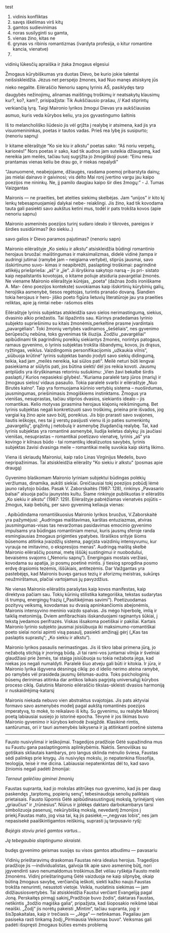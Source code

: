 test

1. vidinis konfliktas
2. savęs iškėlimas virš kitų
3. gamtos sudievinimas
4. noras susilyginti su gamta, 
6. vienas žino, kitas ne
7. grynas vs ribinis romantizmas (ivardyta profesija, o kitur romantine kancia, vienatve)
8.     


vidinių lūkesčių apraiška ir įtaka žmogaus elgesiui

Žmogaus kūrybiškumas yra duotas Dievo, be kurio jokie talentai neišsiskleidžia. Jėzus net perspėjo žmones, kad Nuo manęs atsiskyrę jūs nieko negalite. Eilėraščio Nenoriu sapnų lyrinis AŠ, pasiklydęs tarp daugybės nežinojimų, alinamas maištingų troškimų ir neatsakytų klausimų kur?, ko?, kam?, prisipažįsta: Tik Aukščiausio prašau, // Kad stiprintų verkiančią lyrą. Taigi Maironio lyrikos žmogui Dievas yra aukščiausias asmuo, kuris veda kūrybos keliu, yra jos gyvastingumo šaltinis

 Iš to melancholiško liūdesio jis
vėl grįžta į realybę ir atsimena,
kad jis yra visuomenininkas,
poetas ir tautos vadas. Prieš rea
lybę jis susipurto; (nenoriu sapnų)

Ir kitame eilėraštyje “Ko sie
kiu ir alkstu” poetas sako: “Aš
noriu verpetų, karionės!” Nors
poetas ir sako, kad tik audros jam
suteikia džiaugsmą, kad nereikia
jam meilės, tačiau tuoj sugrįžta
jo žmogiškoji pusė: “Einu nesu
prantamas vienas keliu be drau
go, ir niekas nepalydi”


“Jaunuomenė, neabejojame, džiaugės,
rasdama poemoj pribarstyta dainų; jas
mielai dainavo ir gaivinosi; vis dėlto Mai
ronį įvertino vargu jau kaipo poezijos me
nininkų. Ne, jį pamilo daugiau kaipo šir
dies žmogų:” - J. Tumas Vaizgantas

Maironis — ne praeities, bet ateities
siekimų skelbėjas. Jam “unijos” ir kito
kį lenkų tebesapnuojamieji dalykai nebe-
reiaklingi. Jis žino, kad tik kovodama
tauta gali pasiekti savo aukštus ketini
mus, todėl ir pats trokšta kovos (apie nenoriu sapnu)

Maironio asmeninės poezijos turinį sudaro idealo ir tikrovės,
pareigos ir širdies susidūrimas? (ko siekiu..)

savo galios ir Dievo paramos
pajutimas? (nenoriu sapn)

Maironio eilėraštyje „Ko siekiu ir alkstu“ atsiskleidžia būdingi romantinio
herojaus bruožai: maištingumas ir maksimalizmas, didelė vidinė įtampa ir audringi
jutimai (ramybė jam – neigiama vertybė), stiprūs jausmai, savo išskirtinumo suvo-
kimas ir neapibrėžti, paslaptingi troškimai:
pagrindinė atlikėjų priešprieša: „aš“ ir „jie“. Ji išryškina sakytojo narsą – jis pri-
sistato kaip nepailstantis kovotojas, o kitame poliuje atsiduria pavargėliai žmonės.
Ne viename Maironio eilėraštyje kūrėjas, „poeta“ (dažnas žodis ironiškame A. Mar-
čėno poezijos kontekste) suvokiamas kaip išskirtinių kūrybinių galių, herojiška
asmenybė, tiesos regėtojas, turintis pranašo dovaną. Šiandien tokia herojaus ir hero-
jiško poeto figūra lietuvių literatūroje jau yra praeities reliktas, apie ją rimtai nebe-
rašomos eilės

Eilėraštyje lyrinis subjektas atskleidžia savo sielos nerimastingumą, siekius, dvasinio alkio priežastis. Tai išpažintis sau. Kūrinys pradedamas lyrinio subjekto supriešinimu su kitais žmonėmis,perkeltine prasme įvardintais „pavargėliais“. Toki žmonių vertybės vadinamos „šešėliais“, nes gyvenimo berūpesčių nebūna, toks gyvenimas tik iliuzija. Žodžiu „pavargėliai“ apibūdinami tik pagrindinių poreikių siekiantys žmonės, norintys patogaus, ramaus gyvenimo, o lyrinis subjektas trokšta išbandymų, kovos, jis drąsus, ryžtingas, veiklus. Vaizdingomis personifikacijomis „užkaukia vilnis“, „siūbuoja krūtinė“ lyrinis subjektas bando įrodyti savo siekių didingumą, teikia, kad jam „meilės nereikia, kai siūlos pati“. Meilė neturi būti lengvai pasiekiama ar siūlytis pati, jos būtina siekti/ dėl jos reikia kovoti. Jausmų antplūdis yra išryškinamas retoriniu sušukimu: „Vien žavi bekalbė širdis paslapti,/ Kurios nepasieksi gilybės!..“Kuriama paralelė tarp jūros (marių) ir žmogaus sielos/ vidaus pasaulio. Tokia paralelė svarbi ir eilėraštyje „Nuo Birutės kalno“. Taip yra formuojama kūrinio vertybių sistema – nuoširdumas, jausmingumas, priešinimasis žmogiškiems instinktams. Žmogus yra vienišas, nesuprastas, tačiau stiprios dvasios, siekiantis idealo – jis romantikas. Kelio motyvas įprasmina herojaus klajonių reikšmingumą. Bet lyrinis subjektas negali konkretizuoti savo troškimų, prieina prie išvados, jog vargiai ką žino apie savo būtį, poreikius. Jis bijo prarasti savo svajones, liautis ieškojęs, nes tai jį verstų pasijusti vienu iš jo paties sumenkintų „pavargėlių“, grąžintų į netobulą ir asmenybę žlugdančią realybę. Tai, kad lyrinis subjektas yra romantinė asmenybė, liudija keletas dalykų: jis jaučiasi vienišas, nesuprastas – romantikai poetizavo vienatvę, lyrinis „aš“ yra kovingo ir kilnaus būdo - tai romantikų idealizuotos savybės, lyrinis subjektas žavisi dvasinga meile – romantikai meilę suvokia kaip skirtą likimo.


Viena iš skriaudų Maironiui, kaip rašo Linas Virginijus Medelis, buvo nepripažinimas. Tai atsiskleidžia eilėrašty "Ko siekiu ir alkstu" (posmas apie draugą)

Gyvenimo blaškomam Maironio lyriniam subjektui būdingas polėkių veržlumas, dinamika,
aukšti siekiai. Greičiausiai tokį poezijos pobūdį lėmė jauno rašytojo būdas. Pasak V. Zaborskaitės
(1987: 128), rinkinys „Pavasario balsai“ alsuoja pačiu jaunystės kultu. Šiame rinkinyje publikuotas
ir eilėraštis „Ko siekiu ir alkstu“ (1987: 129). Eilėraštyje pabrėžiamas vienatvės pojūtis – žmogus,
kaip bebūtų, per savo gyvenimą keliauja vienas:


. Apibūdindama romantiškuosius Maironio lyrikos bruožus, V.Zaborskaitė yra pažymėjusi: „Audringas maištavimas, karštas entuziazmas, atviras jausmingumas-visas tas nevaržomas pasidavimas emocinio gyvenimo impulsams yra būdingas romantiniam menui, kuris jausmų sferoje randa esmingiausias žmogaus prigimties ypatybes. Išraiškos srityje šioms būsenoms atitinka įvaizdžių sistema, pagrįsta vaizdinių intensyvumu, kur vyrauja ne imitavimo, o ekspresijos menas“. Audringą maištą skelbė Maironio eilėraščių posmai, metę iššūkį sustingimui ir nuoboduliui, bevaisėms svajoms („Nenoriu sapnų“). Energingais mostais veržiasi, kovodama su apatija, jo posmų poetinė mintis. ji tiesiog sprogdina posmo erdvę drąsiomis tezėmis, iššūkiais, antitezėmis. Dar Vaižgantas yra pastebėjęs, kad Maironis buvęs garsus tezių ir aforizmų meistras, sukūręs neužmirštamus, plačiai vartojamus jų pavyzdžius. 

Ne vienas Maironio eilėraštis parašytas kaip kovos manifestas, kaip direktyva pačiam sau. Tokių kūrinių stilistika kategoriška, tekstas sudarytas iš trumpų, energingų frazių („Pasitikėjimas savimi“). Poetizuodamas pozityvų veiksmą, kovodamas su dvasią apninkančiomis abejonėmis, Maironis intensyvino meninio vaizdo spalvas. Jis mėgo hiperbolę, imlią ir taiklią metonimiją. Dviem amfibrachiais išskanduojami raginantys šūkiai, į tekstą įvedamos perifrazės. Viskas išsakoma poetiškai ir pakiliai. Kartais Maironio lyrinio subjekto jausmai įsisiūbuoja iki maksimumo-romantiškai poeto sielai norisi apimti visą pasaulį, pasiekti amžinąjį gėrį („Kas tas paslaptis suprastų“; „Ko siekiu ir alkstu“).

Maironio lyrikos pasaulis nerimastingas. Jis iš tikro labai primena jūrą, jo nežabotą stichiją ir įnoringą būdą. Ji tai rami-vos juntamai vilnija ir švelniai glaudžiasi prie žemės, tai staiga įsisiūbuoja su tokia nežabota jėga, kad niekas jos negali numaldyti. Paralelė šiuo atveju gali būti ir kitokia. Ir jūra, ir Maironio lyrika išgyvena dėsningą ciklą: po d idelio nerimo ateina ramybė, po ramybės vėl prasideda jausmų šėlsmas-audra. Toks psichologinių būsenų derinimas atitinka dar antikos laikais pagrįstą universalųjį kūrybos proceso ciklą. Galutinis Maironio eilėraščio tikslas-skleisti dvasios harmoniją ir nuskaidrėjimą-katarsį

 
Maironis niekada nebuvo vien abstraktus svajotojas. Jis pats aktyviai formavo savo asmenybės modelį pagal aukštą romantinės poezijos imperatyvą, to mokė, to reikalavo iš kitų. Su gyvenimu, su realybe Maironį poetą labiausiai susiejo jo istorinė epocha. Tėvynė ir jos likimas buvo Maironio gyvenimo ir kūrybos kelrodė žvaigždė. Klasikinė rimtis, santūrumas, ori ir tauri asmenybės laikysena ir ją atitinkanti poetinė sistema


----


Fausto nusivylimai ir ieškojimai.  Tragedijos pradžioje Gėtė supažindina mus su Faustu  gana paslaptingomis aplinkybėmis. Naktis. Senoviškas su gotiškais skliautais kambarys, pro langus  sklinda mėnulio šviesa, Faustas sėdi palinkęs prie knygų. Jis nusivylęs mokslu, jo nepatenkina  filosofija, teologija, teisė ir me  dicina. Labiausiai nepatenkintas dėl to, kad savo žiniomis negali padėti  žmonijai:

*Tarnaut galėčiau giminei žmonių*

Faustas supranta, kad jo mokslas atitrūkęs nuo gyvenimo, kad jis per daug paskendęs „tarptomų, popierių senų“, tebesinaudoja senolių paliktais prietaisais. Fausto lūpomis Gėtė apibūdinasustingusį   mokslą,   tyrinėjantį   vien   „griaučius“   ir   „trūnėsius“.   Niūrus   ir   įplėkęs   daktaro   darbokambarys tarsi simbolizuoja pasenusį, nekūrybišką mokslą, nevedantį žmonijos į priekį.Faustas mato, jog visa tai, ką jis pasiekė,—„negyvas lobis“, nes jam nepasisekė paaiškintigamtos reiškinių, suprasti jų tarpusavio ryšį:

*Bejėgis stoviu prieš gamtos vartus...*

*Ją tebegaubia slaptingumo skraistė.*


budęs gyvenimo geismas susijęs su visos gamtos atbudimu — pavasariu

Vidinių prieštaravimų draskomas Faustas nėra idealus herojus. Tragedijos pradžioje jis —individualistas, galvoja tik apie savo asmeninę būtį, nori įgyvendinti savo nenumaldomus troškimus.Bet vėliau ryškėja Fausto meilė žmonėms. Vidinį prieštaringumą Gėtė vaizduoja ne kaip silpnybę, okaip būtiną žmogaus savybę, verčiančią ieškoti, siekti kažko naujo.Faustas trokšta nenurimti, nesustoti vietoje. Veikla, nuolatinis siekimas — jam didžiausiosvertybės.   Tai   atsiskleidžia   Faustui   verčiant   Evangeliją   pagal   Joną.   Perskaitęs   pirmąjį   sakinį„Pradžioje buvo žodis“, daktaras  Faustas, netikintis  „žodžio magiška galia“, pripažįsta, kad šioposakio   reikšmė   labai   neaiški.   „Žodį“   jis   norėtų   pakeisti   „Mintim“,   tačiau   supranta,   jog   ir   šis3pakaitalas, kaip ir trečiasis — „Jėga“ — netinkamas. Pagaliau jam pasiseka rasti tinkamą žodį:„Pirmiausia Veiksmas buvo“. Veiksmas gali padėti išspręsti žmogaus būties esmės problemą